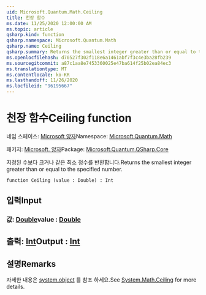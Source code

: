 ```yaml
---
uid: Microsoft.Quantum.Math.Ceiling
title: 천장 함수
ms.date: 11/25/2020 12:00:00 AM
ms.topic: article
qsharp.kind: function
qsharp.namespace: Microsoft.Quantum.Math
qsharp.name: Ceiling
qsharp.summary: Returns the smallest integer greater than or equal to the specified number.
ms.openlocfilehash: d70527f302f118e6a1461abf7f3c4e3ba28fb239
ms.sourcegitcommit: a87c1aa8e7453360025e47ba614f25b02ea84ec3
ms.translationtype: MT
ms.contentlocale: ko-KR
ms.lasthandoff: 11/26/2020
ms.locfileid: "96195667"
---
```

# <a name="ceiling-function"></a><span data-ttu-id="52ce1-102">천장 함수</span><span class="sxs-lookup"><span data-stu-id="52ce1-102">Ceiling function</span></span>

<span data-ttu-id="52ce1-103">네임 스페이스: [Microsoft 양자](xref:Microsoft.Quantum.Math)</span><span class="sxs-lookup"><span data-stu-id="52ce1-103">Namespace: [Microsoft.Quantum.Math](xref:Microsoft.Quantum.Math)</span></span>

<span data-ttu-id="52ce1-104">패키지: [Microsoft. 양자](https://nuget.org/packages/Microsoft.Quantum.QSharp.Core)</span><span class="sxs-lookup"><span data-stu-id="52ce1-104">Package: [Microsoft.Quantum.QSharp.Core](https://nuget.org/packages/Microsoft.Quantum.QSharp.Core)</span></span>


<span data-ttu-id="52ce1-105">지정된 수보다 크거나 같은 최소 정수를 반환합니다.</span><span class="sxs-lookup"><span data-stu-id="52ce1-105">Returns the smallest integer greater than or equal to the specified number.</span></span>

```qsharp
function Ceiling (value : Double) : Int
```


## <a name="input"></a><span data-ttu-id="52ce1-106">입력</span><span class="sxs-lookup"><span data-stu-id="52ce1-106">Input</span></span>

### <a name="value--double"></a><span data-ttu-id="52ce1-107">값: [Double](xref:microsoft.quantum.lang-ref.double)</span><span class="sxs-lookup"><span data-stu-id="52ce1-107">value : [Double](xref:microsoft.quantum.lang-ref.double)</span></span>





## <a name="output--int"></a><span data-ttu-id="52ce1-108">출력: [Int](xref:microsoft.quantum.lang-ref.int)</span><span class="sxs-lookup"><span data-stu-id="52ce1-108">Output : [Int](xref:microsoft.quantum.lang-ref.int)</span></span>



## <a name="remarks"></a><span data-ttu-id="52ce1-109">설명</span><span class="sxs-lookup"><span data-stu-id="52ce1-109">Remarks</span></span>

<span data-ttu-id="52ce1-110">자세한 내용은 [system.object](https://docs.microsoft.com/dotnet/api/system.math.ceiling) 를 참조 하세요.</span><span class="sxs-lookup"><span data-stu-id="52ce1-110">See [System.Math.Ceiling](https://docs.microsoft.com/dotnet/api/system.math.ceiling) for more details.</span></span>